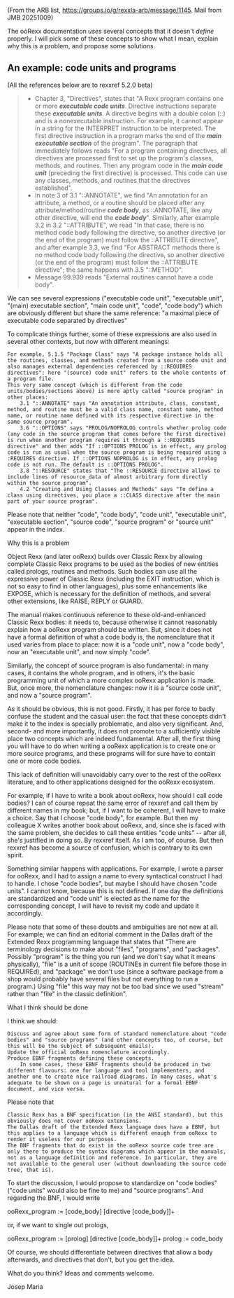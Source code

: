 (From the ARB list, https://groups.io/g/rexxla-arb/message/1145. Mail from JMB 20251009)

The ooRexx documentation _uses_ several concepts that it doesn't _define_ properly. 
I will pick some of these concepts to show what I mean, explain why this is a problem, 
and propose some solutions. 

## An example: code units and programs

(All the references below are to rexxref 5.2.0 beta)

> * Chapter 3, "Directives", states that "A Rexx program contains one or more ***executable code units***. 
>   Directive instructions separate these ***executable units***.
>   A directive begins with a double colon (::) and is a nonexecutable instruction.
>   For example, it cannot appear in a string for the INTERPRET instruction to be interpreted.
>   The first directive instruction in a program marks the end of the
>   ***main executable section*** of the program".
>   The paragraph that immediately follows reads "For a program containing directives,
>   all directives are processed first to set up the program's classes, methods, and routines.
>   Then any program code in the ***main code unit*** (preceding the first directive) is processed.
>   This code can use any classes, methods, and routines that the directives established".
> * In note 3 of 3.1 "::ANNOTATE", we find "An annotation for an attribute, a method, or
>   a routine should be placed after any attribute/method/routine ***code body***, as ::ANNOTATE,
>   like any other directive, will end the ***code body***".
>   Similarly, after example 3.2 in 3.2 "::ATTRIBUTE", we read
>   "In that case, there is no method code body following the directive,
>   so another directive (or the end of the program) must follow the ::ATTRIBUTE directive",
>   and after example 3.3, we find "For ABSTRACT methods there is no method
>   code body following the directive, so another directive (or the end of the program)
>   must follow the ::ATTRIBUTE directive"; the same happens with 3.5 "::METHOD".
> * Message 99.939 reads "External routines cannot have a code body".

We can see several expressions ("executable code unit", "executable unit", "(main) executable section", "main code unit", "code", "code body") which are obviously different but share the same reference: "a maximal piece of executable code separated by directives"

To complicate things further, some of these expressions are also used in several other contexts, but now with different meanings:

    For example, 5.1.5 "Package Class" says "A package instance holds all the routines, classes, and methods created from a source code unit and also manages external dependencies referenced by ::REQUIRES directives": here "(source) code unit" refers to the whole contents of a program file. 
    This very same concept (which is different from the code units/bodies/sections above) is more aptly called "source program" in other places:
        3.1 "::ANNOTATE" says "An annotation attribute, class, constant, method, and routine must be a valid class name, constant name, method name, or routine name defined with its respective directive in the same source program".
        3.6 "::OPTIONS" says "PROLOG/NOPROLOG controls whether prolog code (any code in the source program that comes before the first directive) is run when another program requires it through a ::REQUIRES directive" and then adds "If ::OPTIONS PROLOG is in effect, any prolog code is run as usual when the source program is being required using a :REQUIRES directive. If ::OPTIONS NOPROLOG is in effect, any prolog code is not run. The default is ::OPTIONS PROLOG".
        3.8 "::RESOURCE" states that "The ::RESOURCE directive allows to include lines of resource_data of almost arbitrary form directly within the source program".
        4.2 "Creating and Using Classes and Methods" says "To define a class using directives, you place a ::CLASS directive after the main part of your source program".

Please note that neither "code", "code body", "code unit", "executable unit", "executable section", "source code", "source program" or "source unit" appear in the index.

Why this is a problem

Object Rexx (and later ooRexx) builds over Classic Rexx by allowing complete Classic Rexx programs to be used as the bodies of new entities called prologs, routines and methods. Such bodies can use all the expressive power of Classic Rexx (including the EXIT instruction, which is not so easy to find in other languages), plus some enhancements like EXPOSE, which is necessary for the definition of methods, and several other extensions, like RAISE, REPLY or GUARD.

The manual makes continuous reference to these old-and-enhanced Classic Rexx bodies: it needs to, because otherwise it cannot reasonably explain how a ooRexx program should be written. But, since it does not have a formal definition of what a code body is, the nomenclature that it used varies from place to place: now it is a "code unit", now a "code body", now an "executable unit", and now simply "code".

Similarly, the concept of source program is also fundamental: in many cases, it contains the whole program, and in others, it's the basic programming unit of which a more complex ooRexx application is made. But, once more, the nomenclature changes: now it is a "source code unit", and now a "source program".

As it should be obvious, this is not good. Firstly, it has per force to badly confuse the student and the casual user: the fact that these concepts didn't make it to the index is specially problematic, and also very significant. And, second- and more importantly, it does not promote to a sufficiently visible place two concepts which are indeed fundamental. After all, the first thing you will have to do when writing a ooRexx application is to create one or more source programs, and these programs will for sure have to contain one or more code bodies.

This lack of definition will unavoidably carry over to the rest of the ooRexx literature, and to other applications designed for the ooRexx ecosystem.

For example, if I have to write a book about ooRexx, how should I call code bodies? I can of course repeat the same error of rexxref and call them by different names in my book; but, if I want to be coherent, I will have to make a choice. Say that I choose "code body", for example. But then my colleague X writes another book about ooRexx, and, since she is faced with the same problem, she decides to call these entities "code units" -- after all, she's justified in doing so. By rexxref itself. As I am too, of course. But then rexxref has become a source of confusion, which is contrary to its own spirit. 

Something similar happens with applications. For example, I wrote a parser for ooRexx, and I had to assign a name to every syntactical construct I had to handle. I chose "code bodies", but maybe I should have chosen "code units". I cannot know, because this is not defined. If one day the definitions are standardized and "code unit" is elected as the name for the corresponding concept, I will have to revisit my code and update it accordingly.

Please note that some of these doubts and ambiguities are not new at all. For example, we can find an editorial comment in the Dallas draft of the Extended Rexx programming language that states that "There are terminology decisions to make about "files", "programs", and "packages". Possibly "program" is the thing you run (and we don't say what it means physically), "file" is a unit of scope (ROUTINEs in current file before those in REQUIREd), and "package" we don't use (since a software package from a shop would probably have several files but not everything to run a program.) Using "file" this way may not be too bad since we used "stream" rather than "file" in the classic definition".

What I think should be done

I think we should:

    Discuss and agree about some form of standard nomenclature about "code bodies" and "source programs" (and other concepts too, of course, but this will be the subject of subsequent emails).
    Update the official ooRexx nomenclature accordingly.
    Produce EBNF fragments defining these concepts. 
        In some cases, these EBNF fragments should be produced in two different flavours: one for language and tool implementers, and another one to create nice railroad diagrams. In many cases, what's adequate to be shown on a page is unnatural for a formal EBNF document, and vice versa.

Please note that 

    Classic Rexx has a BNF specification (in the ANSI standard), but this obviously does not cover ooRexx extensions.
    The Dallas draft of the Extended Rexx language does have a EBNF, but this applies to a language which is different enough from ooRexx to render it useless for our purposes. 
    The BNF fragments that do exist in the ooRexx source code tree are only there to produce the syntax diagrams which appear in the manuals, not as a language definition and reference. In particular, they are not available to the general user (without downloading the source code tree, that is).

To start the discussion, I would propose to standardize on "code bodies" ("code units" would also be fine to me) and "source programs". And regarding the BNF, I would write

ooRexx_program := [code_body] [directive [code_body]]+

or, if we want to single out prologs,

ooRexx_program := [prolog] [directive [code_body]]+
prolog         := code_body

Of course, we should differentiate between directives that allow a body afterwards, and directives that don't, but you get the idea.

What do you think? Ideas and comments welcome.

  Josep Maria
